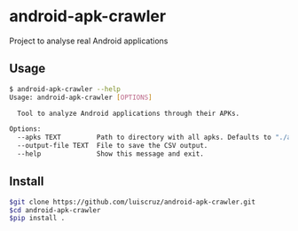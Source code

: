 # android-apk-crawler
Project to analyse real Android applications

## Usage

```bash
$ android-apk-crawler --help
Usage: android-apk-crawler [OPTIONS]

  Tool to analyze Android applications through their APKs.

Options:
  --apks TEXT         Path to directory with all apks. Defaults to "./apks"
  --output-file TEXT  File to save the CSV output.
  --help              Show this message and exit.
```
## Install

```bash
$git clone https://github.com/luiscruz/android-apk-crawler.git
$cd android-apk-crawler
$pip install .
```